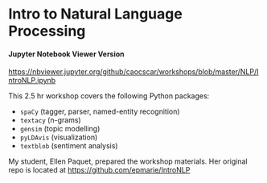 # Intro to Natural Language Processing

#### Jupyter Notebook Viewer Version
https://nbviewer.jupyter.org/github/caocscar/workshops/blob/master/NLP/IntroNLP.ipynb

This 2.5 hr workshop covers the following Python packages: 
- `spaCy` (tagger, parser, named-entity recognition)
- `textacy` (n-grams)
- `gensim` (topic modelling)
- `pyLDAvis` (visualization)
- `textblob` (sentiment analysis)

My student, Ellen Paquet, prepared the workshop materials. Her original repo is located at https://github.com/epmarie/IntroNLP


